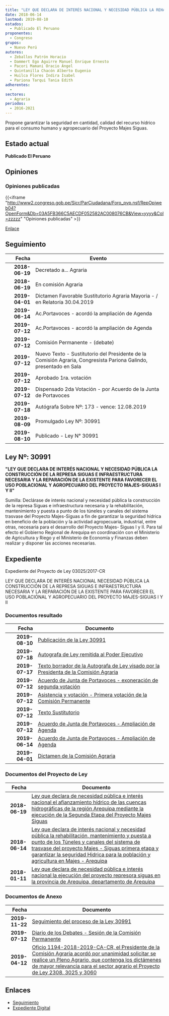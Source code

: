 ```yaml
---
title: "LEY QUE DECLARA DE INTERÉS NACIONAL Y NECESIDAD PÚBLICA LA REHABILITACIÓN, MANTENIMIENTO Y PUESTA A PUNTO DE LOS TÚNELES Y CANALES DEL SISTEMA DE TRASVASE DEL PROYECTO MAJES- SIGUAS PRIMERA ETAPA Y GARANTIZAR LA SEGURIDAD HÍDRICA PARA LA POBLACIÓN Y AGRICULTURA EN MAJES-AREQUIPA"
date: 2018-06-14
lastmod: 2019-08-10
estados: 
  - Publicado El Peruano
proponentes: 
  - Congreso
grupos: 
  - Nuevo Perú
autores: 
  - Zeballos Patrón Horacio
  - Dammert Ego Aguirre Manuel Enrique Ernesto
  - Pacori Mamani Oracio Ángel
  - Quintanilla Chacón Alberto Eugenio
  - Huilca Flores Indira Isabel
  - Pariona Tarqui Tania Edith
adherentes: 
  - 
sectores: 
  - Agraria
periodos: 
  - 2016-2021
---
```


Propone garantizar la seguridad en cantidad, calidad del recurso hídrico para el consumo humano y agropecuario del Proyecto Majes Siguas.


## Estado actual

**Publicado El Peruano**

## Opiniones

### Opiniones publicadas

{{<iframe "http://www2.congreso.gob.pe/Sicr/ParCiudadana/Foro_pvp.nsf/RepOpiweb04?OpenForm&Db=03A5FB366C5AECDF052582AC008076CB&View=yyyy&Col=zzzzz" "Opiniones publicadas" >}}

[Enlace](http://www2.congreso.gob.pe/Sicr/ParCiudadana/Foro_pvp.nsf/RepOpiweb04?OpenForm&Db=03A5FB366C5AECDF052582AC008076CB&View=yyyy&Col=zzzzz)

## Seguimiento

| Fecha | Evento |
|------:|--------|
| **2018-06-19** | Decretado a... Agraria|
| **2018-06-19** | En comisión Agraria|
| **2019-04-01** | Dictamen Favorable Sustitutorio Agraria Mayoria - / en Relatoría 30.04.2019|
| **2019-06-14** | Ac.Portavoces - acordó la ampliación de Agenda|
| **2019-07-12** | Ac.Portavoces - acordó la ampliación de Agenda|
| **2019-07-12** | Comisión Permanente - (debate)|
| **2019-07-12** | Nuevo Texto - Sustitutorio del Presidente de la Comisión Agraria, Congresista Pariona Galindo, presentado en Sala|
| **2019-07-12** | Aprobado 1ra. votación|
| **2019-07-12** | Dispensado 2da Votación - por Acuerdo de la Junta de Portavoces|
| **2019-07-18** | Autógrafa Sobre Nº: 173 - vence: 12.08.2019|
| **2019-08-09** | Promulgado Ley Nº: 30991|
| **2019-08-10** | Publicado - Ley N° 30991|

## Ley Nº: 30991

**"LEY QUE DECLARA DE INTERÉS NACIONAL Y NECESIDAD PÚBLICA LA CONSTRUCCIÓN DE LA REPRESA SIGUAS E INFRAESTRUCTURA NECESARIA Y LA REPARACIÓN DE LA EXISTENTE PARA FAVORECER EL USO POBLACIONAL Y AGROPECUARIO DEL PROYECTO MAJES-SIGUAS I Y II"**

Sumilla: Declárase de interés nacional y necesidad pública la construcción de la represa Siguas e infraestructura necesaria y la rehabilitación, mantenimiento y puesta a punto de los túneles y canales del sistema trasvase del Proyecto Majes-Siguas a fin de garantizar la seguridad hídrica en beneficio de la población y la actividad agropecuaria, industrial, entre otras, necesaria para el desarrollo del Proyecto Majes- Siguas I y II. Para tal efecto el Gobierno Regional de Arequipa en coordinación con el Ministerio de Agricultura y Riego y el Ministerio de Economía y Finanzas deben realizar y disponer las acciones necesarias.


## Expediente

Expediente del Proyecto de Ley 03025/2017-CR

LEY QUE DECLARA DE INTERÉS NACIONAL NECESIDAD PÚBLICA LA CONSTRUCCIÓN DE LA REPRESA SIGUAS E INFRAESTRUCTURA NECESARIA Y LA REPARACIÓN DE LA EXISTENTE PARA FAVORECER EL USO POBLACIÓNAL Y AGROPECUARIO DEL PROYECTO MAJES-SIGUAS I Y II


### Documentos resultado

| Fecha | Documento |
|------:|--------|
| **2019-08-10** | [Publicación de la Ley 30991](http://www.leyes.congreso.gob.pe/Documentos/2016_2021/ADLP/Normas_Legales/30991-LEY.pdf) |
| **2019-07-18** | [Autografa de Ley remitida al Poder Ejecutivo](http://www.leyes.congreso.gob.pe/Documentos/2016_2021/ADLP/Texto_Aprobado/AU0230820190718.pdf) |
| **2019-07-17** | [Texto borrador de la Autografa de Ley visado por la Presidenta de la Comisión Agraria](http://www.leyes.congreso.gob.pe/Documentos/2016_2021/Texto_Borrador_de_Autografa/BAU0230820190717.pdf) |
| **2019-07-12** | [Acuerdo de Junta de Portavoces - exoneración de segunda votación](http://www.leyes.congreso.gob.pe/Documentos/2016_2021/Acuerdos/Junta_Portavoces/AJP0230820190712.pdf) |
| **2019-07-12** | [Asistencia y votación - Primera votación de la Comisión Permanente](http://www.leyes.congreso.gob.pe/Documentos/2016_2021/Asistencia_y_Votacion/Proyectos_de_Ley/AV0230820190712.pdf) |
| **2019-07-12** | [Texto Sustitutorio](http://www.leyes.congreso.gob.pe/Documentos/2016_2021/Texto_Sustitutorio/Proyectos_de_Ley/TS0230820190712.pdf) |
| **2019-07-12** | [Acuerdo de Junta de Portavoces - Ampliación de Agenda](http://www.leyes.congreso.gob.pe/Documentos/2016_2021/Acuerdos/Junta_Portavoces/AJP0230820190712..pdf) |
| **2019-06-14** | [Acuerdo de Junta de Portavoces - Ampliación de Agenda](http://www.leyes.congreso.gob.pe/Documentos/2016_2021/Acuerdos/Junta_Portavoces/AJP0230820190614.pdf) |
| **2019-04-01** | [Dictamen de la Comisión Agraria](http://www.leyes.congreso.gob.pe/Documentos/2016_2021/Dictamenes/Proyectos_de_Ley/02308DC01MAY20190401.pdf) |

### Documentos del Proyecto de Ley

| Fecha | Documento |
|------:|--------|
| **2018-06-19** | [Ley que declara de necesidad pública e interés nacional el afianzamiento hídrico de las cuencas hidrográficas de la región Arequipa mediante la ejecución de la Segunda Etapa del Proyecto Majes Siguas](http://www.leyes.congreso.gob.pe/Documentos/2016_2021/Proyectos_de_Ley_y_de_Resoluciones_Legislativas/PL0306020180619..pdf) |
| **2018-06-14** | [Ley que declara de interés nacional y necesidad pública la rehabilitación, mantenimiento y puesta a punto de los Túneles y canales del sistema de trasvase del proyecto Majes - Siguas primera etapa y garantizar la seguridad Hidrica para la población y agricultura en Majes - Arequipa](http://www.leyes.congreso.gob.pe/Documentos/2016_2021/Proyectos_de_Ley_y_de_Resoluciones_Legislativas/PL0302520180614..pdf) |
| **2018-01-11** | [Ley que declara de necesidad pública e interés nacional la ejecución del proyecto represora siguas en la provincia de Arequipa, departamento de Arequipa](http://www.leyes.congreso.gob.pe/Documentos/2016_2021/Proyectos_de_Ley_y_de_Resoluciones_Legislativas/PL0230820180111.pdf) |

### Documentos de Anexo

| Fecha | Documento |
|------:|--------|
| **2019-11-22** | [Seguimiento del proceso de la Ley 30991](http://www.leyes.congreso.gob.pe/Documentos/2016_2021/Seguimiento_de_Proyectos_de_Ley/02308PL20191122.pdf) |
| **2019-07-12** | [Diario de los Debates - Sesión de la Comisión Permanente](http://www2.congreso.gob.pe/Sicr/DiarioDebates/Publicad.nsf/SesionesPleno/05256D6E0073DFE905258436000F4CA8/$FILE/PER-2018-11.pdf) |
| **2019-04-12** | [Oficio 1194-2018-2019-CA-CR, el Presidente de la Comisión Agraria acordó por unanimidad solicitar se realice un Pleno Agrario, que contenga los dictámenes de mayor relevancia para el sector agrario el Proyecto de Ley 2308, 3025 y 3060](http://www.leyes.congreso.gob.pe/Documentos/2016_2021/Oficios/Comisiones_Ordinarias/OFICIO-1194-2018-2019-CA-CR.pdf) |

## Enlaces 

- [Seguimiento](http://www2.congreso.gob.pe/Sicr/TraDocEstProc/CLProLey2016.nsf/f7fff46988ca05b1052578e100829cc7/00914e61840dfa2e052582ad000759e1?OpenDocument)
- [Expediente Digital](http://www2.congreso.gob.pe/Sicr/TraDocEstProc/CLProLey2016.nsf/f7fff46988ca05b1052578e100829cc7/00914e61840dfa2e052582ad000759e1?OpenDocument&Click=05257FB7005EB655.eb71d0cf91d8294e05256cdf006b5706/$Body/0.1C6C)
